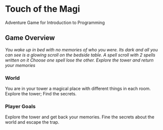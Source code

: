 # Touch of the Magi
Adventure Game for Introduction to Programming

## Game Overview
*You wake up in bed with no memories of who you were. Its dark and all you can see is a glowing scroll on the bedside table. A spell scroll with 2 spells written on it*
*Choose one spell lose the other. Explore the tower and return your memories*

### World
You are in your tower a magical place with different things in each room. Explore the tower; Find the secrets.

### Player Goals
Explore the tower and get back your memories. Fine the secrets about the world and escape the trap.
